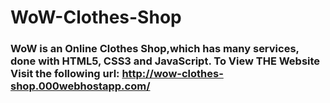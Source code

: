 # WoW-Clothes-Shop

### WoW is an Online Clothes Shop,which has many services, done with HTML5, CSS3 and JavaScript. To View THE Website Visit the following url: http://wow-clothes-shop.000webhostapp.com/
